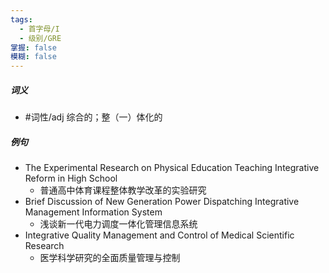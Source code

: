 ```yaml
---
tags:
  - 首字母/I
  - 级别/GRE
掌握: false
模糊: false
---
```

##### 词义
- #词性/adj  综合的；整（一）体化的
##### 例句
- The Experimental Research on Physical Education Teaching Integrative Reform in High School
	- 普通高中体育课程整体教学改革的实验研究
- Brief Discussion of New Generation Power Dispatching Integrative Management Information System
	- 浅谈新一代电力调度一体化管理信息系统
- Integrative Quality Management and Control of Medical Scientific Research
	- 医学科学研究的全面质量管理与控制
